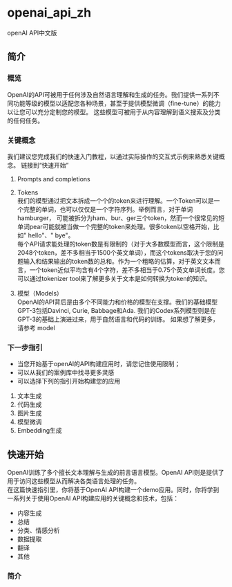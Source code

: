 # openai_api_zh
openAI API中文版
## 简介
### 概览
OpenAI的API可被用于任何涉及自然语言理解和生成的任务。我们提供一系列不同功能等级的模型以适配您各种场景，甚至于提供模型微调（fine-tune）的能力以让您可以充分定制您的模型。
这些模型可被用于从内容理解到语义搜索及分类的任何任务。
### 关键概念
我们建议您完成我们的快速入门教程，以通过实际操作的交互式示例来熟悉关键概念。
链接到“快速开始”
1. Prompts and completions
2. Tokens   
我们的模型通过把文本拆成一个个的token来进行理解。一个Token可以是一个完整的单词，也可以仅仅是一个字符序列。举例而言，对于单词hamburger，
可能被拆分为ham、bur、ger三个token，然而一个很常见的短单词pear可能就被当做一个完整的token来处理。很多token以空格开始，比如" hello"、" bye"。   
每个API请求能处理的token数是有限制的（对于大多数模型而言，这个限制是2048个token，差不多相当于1500个英文单词），而这个tokens取决于您的问题输入和结果输出的token数的总和。作为一个粗略的估算，对于英文文本而言，一个token近似平均含有4个字符，差不多相当于0.75个英文单词长度。您可以通过tokenizer tool来了解更多关于文本是如何转换为token的知识。


3. 模型（Models）   
OpenAI的API背后是由多个不同能力和价格的模型在支撑。我们的基础模型GPT-3包括Davinci, Curie, Babbage和Ada.
我们的Codex系列模型则是在GPT-3的基础上演进过来，用于自然语言和代码的训练。
如果想了解更多，请参考  model
### 下一步指引
- 当您开始基于openAI的API构建应用时，请您记住使用限制；
- 可以从我们的案例库中找寻更多灵感
- 可以选择下列的指引开始构建您的应用
1. 文本生成
2. 代码生成
3. 图片生成
4. 模型微调
5. Embedding生成
## 快速开始
OpenAI训练了多个擅长文本理解与生成的前言语言模型。OpenAI API则是提供了用于访问这些模型从而解决各类语言处理的任务。   
在这篇快速指引里，你将基于OpenAI API构建一个demo应用。同时，你将学到一系列关于使用OpenAI API构建应用的关键概念和技术，包括：
- 内容生成
- 总结
- 分类、情感分析
- 数据提取
- 翻译
- 其他
### 简介



